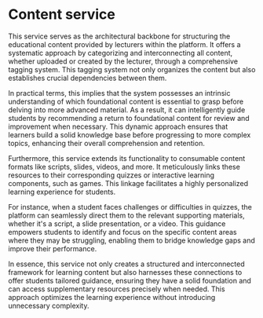 # Content service

This service serves as the architectural backbone for structuring the educational content provided by lecturers within
the platform. It offers a systematic approach by categorizing and interconnecting all content, whether uploaded or
created by the lecturer, through a comprehensive tagging system. This tagging system not only organizes the content but
also establishes crucial dependencies between them.

In practical terms, this implies that the system possesses an intrinsic understanding of which foundational content is
essential to grasp before delving into more advanced material. As a result, it can intelligently guide students by
recommending a return to foundational content for review and improvement when necessary. This dynamic approach ensures
that learners build a solid knowledge base before progressing to more complex topics, enhancing their overall
comprehension and retention.

Furthermore, this service extends its functionality to consumable content formats like scripts, slides, videos, and
more. It meticulously links these resources to their corresponding quizzes or interactive learning components, such as
games. This linkage facilitates a highly personalized learning experience for students.

For instance, when a student faces challenges or difficulties in quizzes, the platform can seamlessly direct them to the
relevant supporting materials, whether it's a script, a slide presentation, or a video. This guidance empowers students
to identify and focus on the specific content areas where they may be struggling, enabling them to bridge knowledge gaps
and improve their performance.

In essence, this service not only creates a structured and interconnected framework for learning content but also
harnesses these connections to offer students tailored guidance, ensuring they have a solid foundation and can access
supplementary resources precisely when needed. This approach optimizes the learning experience without introducing
unnecessary complexity.

